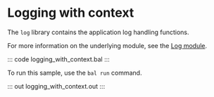 # Logging with context

The `log` library contains the application log handling functions.

For more information on the underlying module, see the [Log module](https://docs.central.ballerina.io/ballerina/log/latest/).

::: code logging_with_context.bal :::

To run this sample, use the `bal run` command.

::: out logging_with_context.out :::